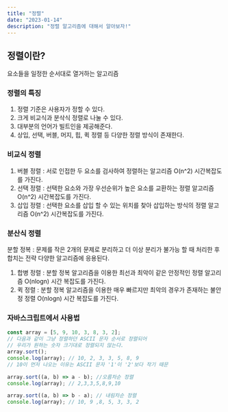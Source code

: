 ```yaml
---
title: "정렬"
date: "2023-01-14"
description: "정렬 알고리즘에 대해서 알아보자!"
---
```


## 정렬이란?

요소들을 일정한 순서대로 열거하는 알고리즘

### 정렬의 특징

1. 정렬 기준은 사용자가 정할 수 있다.
2. 크게 비교식과 분삭식 정렬로 나눌 수 있다.
3. 대부분의 언어가 빌트인을 제공해준다.
4. 상입, 선택, 버블, 머지, 힙, 퀵 정렬 등 다양한 정렬 방식이 존재한다.

### 비교식 정렬

1. 버블 정렬 : 서로 인접한 두 요소를 검사하여 정렬하는 알고리즘 O(n^2) 시간복잡도를 가진다.
2. 선택 정렬 : 선택한 요소와 가장 우선순위가 높은 요소를 교환하는 정렬 알고리즘 O(n^2) 시간복잡도를 가진다.
3. 삽입 정렬 : 선택한 요소를 삽입 할 수 있는 위치를 찾아 삽입하는 방식의 정렬 알고리즘 O(n^2) 시간복잡도를 가진다.

### 분산식 정렬

분할 정복 : 문제를 작은 2개의 문제로 분리하고 더 이상 분리가 불가능 할 때 처리한 후 합치는 전략 다양한 알고리즘에 응용된다.

1. 합병 정렬 : 분할 정복 알고리즘을 이용한 최선과 최악이 같은 안정적인 정렬 알고리즘 O(nlogn) 시간 복잡도를 가진다.
2. 퀵 정렬 : 분할 정복 알고리즘을 이용한 매우 빠르지만 최악의 경우가 존재하는 불안정 정렬 O(nlogn) 시간 복잡도를 가진다.

### 자바스크립트에서 사용법

```js
const array = [5, 9, 10, 3, 8, 3, 2];
// 다음과 같이 그냥 정렬하던 ASCII 문자 순서로 정렬되어
// 우리가 원하는 숫자 크기대로 정렬되지 않는다.
array.sort();
console.log(array); // 10, 2, 3, 3, 5, 8, 9
// 10이 먼저 나오는 이유는 ASCII 문자 '1'이 '2'보다 작기 때문

array.sort((a, b) => a - b); //오름차순 정렬
console.log(array); // 2,3,3,5,8,9,10

array.sort((a, b) => b - a); // 내림차순 정렬
console.log(array); // 10, 9 ,8, 5, 3, 3, 2
```
